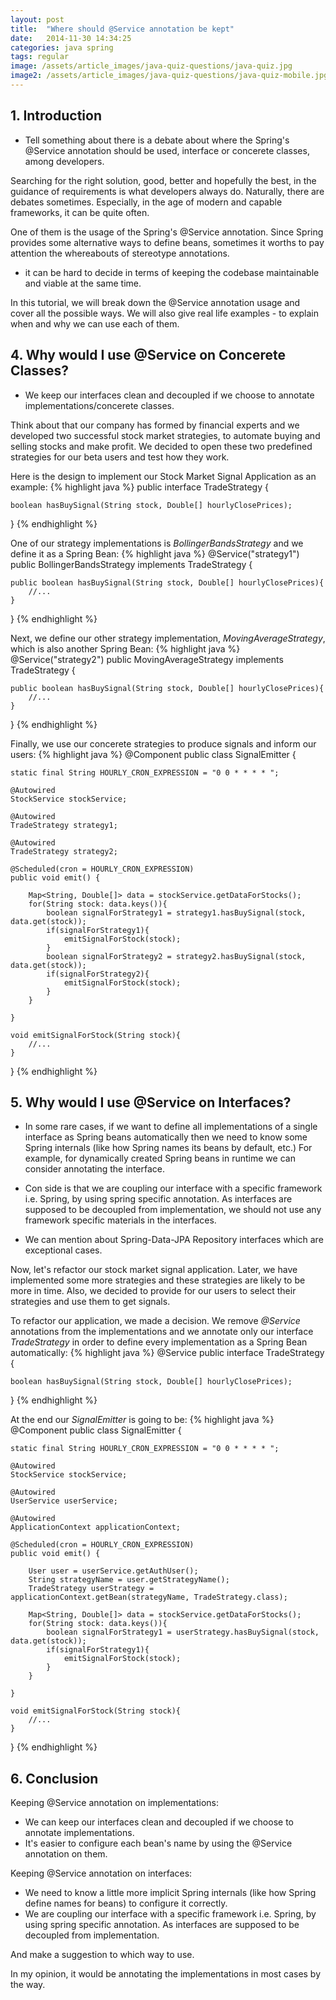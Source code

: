 ```yaml
---
layout: post
title:  "Where should @Service annotation be kept"
date:   2014-11-30 14:34:25
categories: java spring
tags: regular
image: /assets/article_images/java-quiz-questions/java-quiz.jpg
image2: /assets/article_images/java-quiz-questions/java-quiz-mobile.jpg
---
```

## 1. Introduction
- Tell something about there is a debate about where the Spring's @Service annotation should be used, interface or concerete classes, among developers.

Searching for the right solution, good, better and hopefully the best, in the guidance of requirements is what developers always do. Naturally, there are debates sometimes.
Especially, in the age of modern and capable frameworks, it can be quite often.

One of them is the usage of the Spring's @Service annotation. Since Spring provides some alternative ways to define beans, sometimes it worths to pay attention the whereabouts of stereotype annotations.

- it can be hard to decide in terms of keeping the codebase maintainable and viable at the same time.

In this tutorial, we will break down the @Service annotation usage and cover all the possible ways. We will also give real life examples - to explain when and why we can use each of them.


## 4. Why would I use @Service on Concerete Classes?
- We keep our interfaces clean and decoupled if we choose to annotate implementations/concerete classes.

Think about that our company has formed by financial experts and we developed two successful stock market strategies, to automate buying and selling stocks and make profit. We decided to open these two predefined strategies for our beta users and test how they work.

Here is the design to implement our Stock Market Signal Application as an example:
{% highlight java %}
public interface TradeStrategy {

    boolean hasBuySignal(String stock, Double[] hourlyClosePrices);

}
{% endhighlight %}

One of our strategy implementations is *BollingerBandsStrategy* and we define it as a Spring Bean:
{% highlight java %}
@Service("strategy1")
public BollingerBandsStrategy implements TradeStrategy {

    public boolean hasBuySignal(String stock, Double[] hourlyClosePrices){
        //...
    }

}
{% endhighlight %}

Next, we define our other strategy implementation, *MovingAverageStrategy*, which is also another Spring Bean:
{% highlight java %}
@Service("strategy2")
public MovingAverageStrategy implements TradeStrategy {

    public boolean hasBuySignal(String stock, Double[] hourlyClosePrices){
        //...
    }

}
{% endhighlight %}

Finally, we use our concerete strategies to produce signals and inform our users:
{% highlight java %}
@Component
public class SignalEmitter {

    static final String HOURLY_CRON_EXPRESSION = "0 0 * * * * ";

    @Autowired
    StockService stockService;

    @Autowired
    TradeStrategy strategy1;

    @Autowired
    TradeStrategy strategy2;

	@Scheduled(cron = HOURLY_CRON_EXPRESSION)
	public void emit() {

        Map<String, Double[]> data = stockService.getDataForStocks();
        for(String stock: data.keys()){
            boolean signalForStrategy1 = strategy1.hasBuySignal(stock, data.get(stock));
            if(signalForStrategy1){
                emitSignalForStock(stock);
            }
            boolean signalForStrategy2 = strategy2.hasBuySignal(stock, data.get(stock));
            if(signalForStrategy2){
                emitSignalForStock(stock);
            }
        }

	}

    void emitSignalForStock(String stock){
        //...
    }

}
{% endhighlight %}


## 5. Why would I use @Service on Interfaces?
- In some rare cases, if we want to define all implementations of a single interface as Spring beans automatically then we need to know some Spring internals (like how Spring names its beans by default, etc.) For example, for dynamically created Spring beans in runtime we can consider annotating the interface.

- Con side is that we are coupling our interface with a specific framework i.e. Spring, by using spring specific annotation. As interfaces are supposed to be decoupled from implementation, we should not use any framework specific materials in the interfaces.

- We can mention about Spring-Data-JPA Repository interfaces which are exceptional cases.

Now, let's refactor our stock market signal application. Later, we have implemented some more strategies and these strategies are likely to be more in time. Also, we decided to provide for our users to select their strategies and use them to get signals.

To refactor our application, we made a decision. We remove *@Service* annotations from the implementations and we annotate only our interface *TradeStrategy* in order to define every implementation as a Spring Bean automatically:
{% highlight java %}
@Service
public interface TradeStrategy {

    boolean hasBuySignal(String stock, Double[] hourlyClosePrices);

}
{% endhighlight %}

At the end our *SignalEmitter* is going to be:
{% highlight java %}
@Component
public class SignalEmitter {

    static final String HOURLY_CRON_EXPRESSION = "0 0 * * * * ";

    @Autowired
    StockService stockService;

    @Autowired
    UserService userService;

    @Autowired
    ApplicationContext applicationContext;

	@Scheduled(cron = HOURLY_CRON_EXPRESSION)
	public void emit() {

        User user = userService.getAuthUser();
        String strategyName = user.getStrategyName();
        TradeStrategy userStrategy = applicationContext.getBean(strategyName, TradeStrategy.class);

        Map<String, Double[]> data = stockService.getDataForStocks();
        for(String stock: data.keys()){
            boolean signalForStrategy1 = userStrategy.hasBuySignal(stock, data.get(stock));
            if(signalForStrategy1){
                emitSignalForStock(stock);
            }
        }

	}

    void emitSignalForStock(String stock){
        //...
    }

}
{% endhighlight %}

## 6. Conclusion
Keeping @Service annotation on implementations:
- We can keep our interfaces clean and decoupled if we choose to annotate implementations.
- It's easier to configure each bean's name by using the @Service annotation on them.

Keeping @Service annotation on interfaces:
- We need to know a little more implicit Spring internals (like how Spring define names for beans) to configure it correctly.
- We are coupling our interface with a specific framework i.e. Spring, by using spring specific annotation. As interfaces are supposed to be decoupled from implementation.

And make a suggestion to which way to use.

In my opinion, it would be annotating the implementations in most cases by the way.

